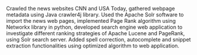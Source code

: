 Crawled the news websites CNN and USA Today, gathered webpage metadata using Java crawler4j library.
Used the Apache Solr software to import the news web pages, implemented Page Rank algorithm using Networkx library in python, developed search engine web application to investigate different ranking strategies of Apache Lucene and PageRank, using Solr search server. 
Added spell correction, autocomplete and snippet extraction functionalities using optimized algorithm to web application.
